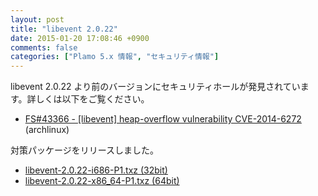```yaml
---
layout: post
title: "libevent 2.0.22"
date: 2015-01-20 17:08:46 +0900
comments: false
categories: ["Plamo 5.x 情報", "セキュリティ情報"]
---
```

libevent 2.0.22 より前のバージョンにセキュリティホールが発見されています。詳しくは以下をご覧ください。

* [FS#43366 - [libevent] heap-overflow vulnerability CVE-2014-6272](https://bugs.archlinux.org/task/43366) (archlinux)

対策パッケージをリリースしました。

* [libevent-2.0.22-i686-P1.txz (32bit)](ftp://plamo.linet.gr.jp/pub/Plamo-5.x/x86/plamo/01_minimum/nfs.txz/libevent-2.0.22-i686-P1.txz)
* [libevent-2.0.22-x86_64-P1.txz (64bit)](ftp://plamo.linet.gr.jp/pub/Plamo-5.x/x86_64/plamo/01_minimum/nfs.txz/libevent-2.0.22-x86_64-P1.txz)
